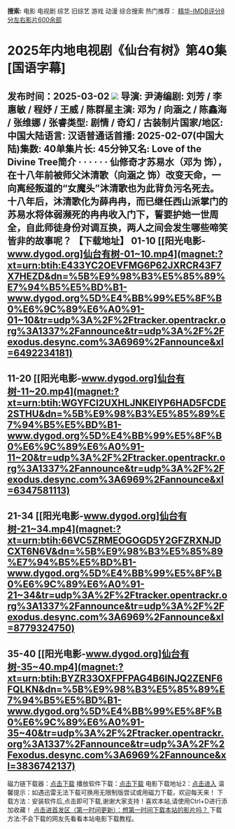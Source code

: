**搜索:** 电影 电视剧 综艺 旧综艺 游戏 动漫 综合搜索 热门推荐： [精华-IMDB评分8分左右影片600余部](https://www.dytt8.com/html/gndy/jddy/20160320/50510.html)
# 2025年内地电视剧《仙台有树》第40集[国语字幕]
发布时间：2025-03-02 
![](https://wx3.sinaimg.cn/large/c048a381ly1hympq9xbtnj218g1najzz.jpg)
导演: 尹涛编剧: 刘芳 / 李惠敏 / 程妤 / 王威 / 陈群星主演: 邓为 / 向涵之 / 陈鑫海 / 张维娜 / 张睿类型: 剧情 / 奇幻 / 古装制片国家/地区: 中国大陆语言: 汉语普通话首播: 2025-02-07(中国大陆)集数: 40单集片长: 45分钟又名: Love of the Divine Tree简介 · · · · · ·
仙修奇才苏易水（邓为 饰），在十八年前被师父沐清歌（向涵之 饰）改变天命，一向离经叛道的“女魔头”沐清歌也为此背负污名死去。十八年后，沐清歌化为薛冉冉，而已继任西山派掌门的苏易水将体弱濒死的冉冉收入门下，誓要护她一世周全，自此师徒身份对调互换，两人之间会发生哪些啼笑皆非的故事呢？ 
**【下载地址】**
01-10 
[[阳光电影-www.dygod.org]仙台有树-01~10.mp4](magnet:?xt=urn:btih:E433YC2OEVFMG6P62JXRCR43F7X7HEZD&dn=%5B%E9%98%B3%E5%85%89%E7%94%B5%E5%BD%B1-www.dygod.org%5D%E4%BB%99%E5%8F%B0%E6%9C%89%E6%A0%91-01~10&tr=udp%3A%2F%2Ftracker.opentrackr.org%3A1337%2Fannounce&tr=udp%3A%2F%2Fexodus.desync.com%3A6969%2Fannounce&xl=6492234181)  
---  
11-20  [[阳光电影-www.dygod.org]仙台有树-11~20.mp4](magnet:?xt=urn:btih:WGYFCI2UXHLJNKEIYP6HAD5FCDE2STHU&dn=%5B%E9%98%B3%E5%85%89%E7%94%B5%E5%BD%B1-www.dygod.org%5D%E4%BB%99%E5%8F%B0%E6%9C%89%E6%A0%91-11~20&tr=udp%3A%2F%2Ftracker.opentrackr.org%3A1337%2Fannounce&tr=udp%3A%2F%2Fexodus.desync.com%3A6969%2Fannounce&xl=6347581113)  
---  
21-34  [[阳光电影-www.dygod.org]仙台有树-21~34.mp4](magnet:?xt=urn:btih:66VC5ZRMEOGOGD5Y2GFZRXNJDCXT6N6V&dn=%5B%E9%98%B3%E5%85%89%E7%94%B5%E5%BD%B1-www.dygod.org%5D%E4%BB%99%E5%8F%B0%E6%9C%89%E6%A0%91-21~34&tr=udp%3A%2F%2Ftracker.opentrackr.org%3A1337%2Fannounce&tr=udp%3A%2F%2Fexodus.desync.com%3A6969%2Fannounce&xl=8779324750)  
---  
35-40  [[阳光电影-www.dygod.org]仙台有树-35~40.mp4](magnet:?xt=urn:btih:BYZR33OXFPFPAG4B6INJQ2ZENF6FQLKN&dn=%5B%E9%98%B3%E5%85%89%E7%94%B5%E5%BD%B1-www.dygod.org%5D%E4%BB%99%E5%8F%B0%E6%9C%89%E6%A0%91-35~40&tr=udp%3A%2F%2Ftracker.opentrackr.org%3A1337%2Fannounce&tr=udp%3A%2F%2Fexodus.desync.com%3A6969%2Fannounce&xl=3836742137)  
---  
磁力链下载器：[点击下载](https://dygod.org/js/bt.htm "qBittorrent") 播放软件下载：[点击下载](https://dygod.org/js/player.htm "PotPlayer") 电影下载地址2：[点击进入](https://dygod.org/ "阳光电影") 温馨提示：如遇迅雷无法下载可换用无限制版尝试或用磁力下载，欢迎每天来！  下载方法：安装软件后,点击即可下载,谢谢大家支持！喜欢本站,请使用Ctrl+D进行添加收藏！ [点击进首发区（第一时间更新）：想第一时间下载本站的影片吗？ ](https://www.ygdy8.net/)下载方法:不会下载的网友先看看本站电影下载教程。